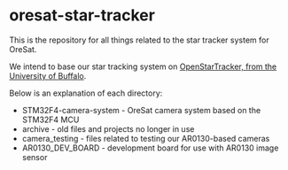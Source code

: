 # oresat-star-tracker

This is the repository for all things related to the star tracker system for OreSat. 

We intend to base our star tracking system on [OpenStarTracker, from the University of Buffalo](http://openstartracker.org "OpenStarTracker, from the University of Buffalo").

Below is an explanation of each directory:

- STM32F4-camera-system - OreSat camera system based on the STM32F4 MCU
- archive - old files and projects no longer in use
- camera_testing - files related to testing our AR0130-based cameras
- AR0130_DEV_BOARD - development board for use with AR0130 image sensor
